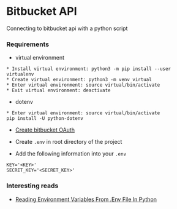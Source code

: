 # Bitbucket API
Connecting to bitbucket api with a python script

### Requirements
* virtual environment
```
* Install virtual environment: python3 -m pip install --user virtualenv
* Create virtual environment: python3 -m venv virtual
* Enter virtual environment: source virtual/bin/activate
* Exit virtual environment: deactivate
```

* dotenv
```
* Enter virtual environment: source virtual/bin/activate
pip install -U python-dotenv
```

* [Create bitbucket OAuth](https://confluence.atlassian.com/bitbucket/oauth-on-bitbucket-cloud-238027431.html)

* Create `.env` in root directory of the project

* Add the following information into your `.env`
```
KEY='<KEY>'
SECRET_KEY='<SECRET_KEY>'
```

### Interesting reads
* [Reading Environment Variables From .Env File In Python](https://robinislam.me/blog/reading-environment-variables-in-python/)